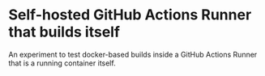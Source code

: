 # Self-hosted GitHub Actions Runner that builds itself

An experiment to test docker-based builds inside a GitHub Actions
Runner that is a running container itself.
